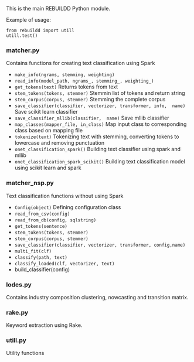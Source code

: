 This is the main REBUILDD Python module.

Example of usage:
```
from rebuildd import utill
utill.test()
```


### matcher.py 
Contains functions for creating text classification using Spark

* `make_info(ngrams, stemming, weighting)`
* `read_info(model_path, ngrams_, stemming_, weighting_)`
* `get_tokens(text)` Returns tokens from text
* `stem_tokens(tokens, stemmer)` Stemmin list of tokens and return string
* `stem_corpus(corpus, stemmer)` Stemming the complete corpus
* `save_classifier(classifier, vectorizer, transformer, info,  name)` Save scikit learn classifier
* `save_classifier_mllib(classifier,  name)` Save mllib classifier
* `map_classes(mapper_file, in_class)` Map input class to corresponding class based on mapping file
* `tokenize(text)` Tokenizing text with stemming, converting tokens to lowercase and removing punctuation
* `onet_classification_spark()` Building text classifier using spark and mllib
* `onet_classification_spark_scikit()` Building text classification model using scikit learn and spark

### matcher_nsp.py
Text classification functions without using Spark

* `Config(object)` Defining configuration class
* `read_from_csv(config)`
* `read_from_db(config, sqlstring)`
* `get_tokens(sentence)`
* `stem_tokens(tokens, stemmer)`
* `stem_corpus(corpus, stemmer)`
* `save_classifier(classifier, vectorizer, transformer, config,name)`
* `multi_fit(clf)`
* `classify(path, text)`
* `classify_loaded(clf, vectorizer, text)`
* build_classifier(config)

### lodes.py
Contains industry composition clustering, nowcasting and transition matrix.

### rake.py
Keyword extraction using Rake.

### utill.py
Utility functions
